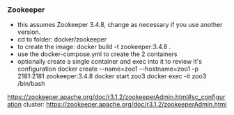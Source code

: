 

### Zookeeper
- this assumes Zookeeper 3.4.8, change as necessary if you use another version.
- cd to folder: docker/zookeeper
- to create the image: docker build -t zookeeper:3.4.8 .
- use the docker-compose.yml to create the 2 containers
- optionally create a single container and exec into it to review it's configuration
docker create --name=zoo1 --hostname=zoo1 -p 2181:2181 zookeeper:3.4.8
docker start zoo3
docker exec -it zoo3 /bin/bash


https://zookeeper.apache.org/doc/r3.1.2/zookeeperAdmin.html#sc_configuration
cluster: https://zookeeper.apache.org/doc/r3.1.2/zookeeperAdmin.html





